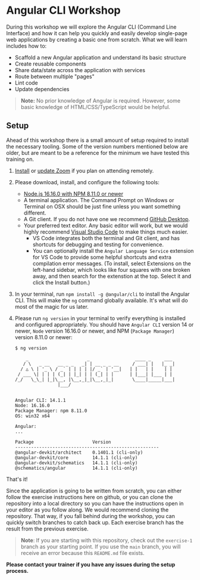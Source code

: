 # Angular CLI Workshop

During this workshop we will explore the Angular CLI (Command Line Interface) and how it can help you quickly and easily develop single-page web applications by creating a basic one from scratch. What we will learn includes how to:

* Scaffold a new Angular application and understand its basic structure
* Create reusable components
* Share data/state across the application with services
* Route between multiple "pages"
* Lint code
* Update dependencies

> **Note:** No prior knowledge of Angular is required. However, some basic knowledge of HTML/CSS/TypeScript would be helpful.

## Setup

Ahead of this workshop there is a small amount of setup required to install the necessary tooling. Some of the version numbers mentioned below are older, but are meant to be a reference for the minimum we have tested this training on.

1. [Install](https://zoom.us/download) or [update Zoom](https://support.zoom.us/hc/en-us/articles/201362233-Upgrade-update-to-the-latest-version) if you plan on attending remotely.
1. Please download, install, and configure the following tools:
    * [Node.js 16.16.0 with NPM 8.11.0 or newer](https://nodejs.org/en/download/)
    * A terminal application. The Command Prompt on Windows or Terminal on OSX should be just fine unless you want something different.
    * A Git client. If you do not have one we recommend [GitHub Desktop](https://desktop.github.com/).
    * Your preferred text editor. Any basic editor will work, but we would highly recommend [Visual Studio Code](https://code.visualstudio.com/) to make things much easier.
		* VS Code integrates both the terminal and Git client, and has shortcuts for debugging and testing for convenience.
		* You can optionally install the `Angular Language Service` extension for VS Code to provide some helpful shortcuts and extra compilation error messages. (To install, select Extensions on the left-hand sidebar, which looks like four squares with one broken away, and then search for the extenstion at the top. Select it and click the Install button.)
1. In your terminal, run `npm install -g @angular/cli` to install the Angular CLI. This will make the `ng` command globally available. It's what will do most of the magic for us later.
1. Please run `ng version` in your terminal to verify everything is installed and configured appropriately. You should have `Angular CLI` version 14 or newer, `Node` version 16.16.0 or newer, and NPM (`Package Manager`) version 8.11.0 or newer:

      ```
      $ ng version
      
          _                      _                 ____ _     ___
         / \   _ __   __ _ _   _| | __ _ _ __     / ___| |   |_ _|
        / △ \ | '_ \ / _` | | | | |/ _` | '__|   | |   | |    | |
       / ___ \| | | | (_| | |_| | | (_| | |      | |___| |___ | |
      /_/   \_\_| |_|\__, |\__,_|_|\__,_|_|       \____|_____|___|
                      |___/
    

      Angular CLI: 14.1.1
      Node: 16.16.0
      Package Manager: npm 8.11.0 
      OS: win32 x64

      Angular: 
      ... 

      Package                      Version
      ------------------------------------------------------
      @angular-devkit/architect    0.1401.1 (cli-only)
      @angular-devkit/core         14.1.1 (cli-only)
      @angular-devkit/schematics   14.1.1 (cli-only)
      @schematics/angular          14.1.1 (cli-only)
      ```

That's it!

Since the application is going to be written from scratch, you can either follow the exercise instructions here on github, or you can clone the repository into a local directory so you can have the instructions open in your editor as you follow along. We would recommend cloning the repository. That way, if you fall behind during the workshop, you can quickly switch branches to catch back up. Each exercise branch has the result from the previous exercise.

> **Note**: If you are starting with this repository, check out the `exercise-1` branch as your starting point. If you use the `main` branch, you will receive an error because this `README.md` file exists. 

**Please contact your trainer if you have any issues during the setup process.**
